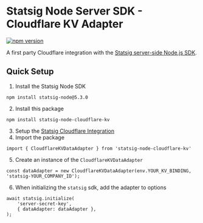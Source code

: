 # Statsig Node Server SDK - Cloudflare KV Adapter
[![npm version](https://badge.fury.io/js/statsig-node-cloudflare-kv.svg)](https://badge.fury.io/js/statsig-node-cloudflare-kv) 

A first party Cloudflare integration with the [Statsig server-side Node.js SDK](https://github.com/statsig-io/node-js-server-sdk).

## Quick Setup
1. Install the Statsig Node SDK
```
npm install statsig-node@5.3.0
```
2. Install this package
```
npm install statsig-node-cloudflare-kv
```
3. Setup the [Statsig Cloudflare Integration](https://console.statsig.com/integrations)
4. Import the package
```
import { CloudflareKVDataAdapter } from 'statsig-node-cloudflare-kv'
```
5. Create an instance of the `CloudflareKVDataAdapter`
```
const dataAdapter = new CloudflareKVDataAdapter(env.YOUR_KV_BINDING, 'statsig-YOUR_COMPANY_ID');
```
6. When initializing the `statsig` sdk, add the adapter to options
```
await statsig.initialize(
    'server-secret-key',
    { dataAdapter: dataAdapter },
);
```
